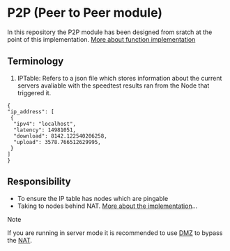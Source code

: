 # P2P (Peer to Peer module)
In this repository the P2P module has been designed from sratch at the point of this implementation.
[More about function implementation](https://pkg.go.dev/git.sr.ht/~akilan1999/p2p-rendering-computation@v0.0.0-20210404191839-6a046babcb02/p2p)

## Terminology
 1. IPTable: Refers to a json file which stores information about the current servers avaliable with the speedtest results ran from the Node that triggered it. 
 ```
 {
 "ip_address": [
  {
   "ipv4": "localhost",
   "latency": 14981051,
   "download": 8142.122540206258,
   "upload": 3578.766512629995,
  }
 ]
}
 ```


## Responsibility 
- To ensure the IP table has nodes which are pingable 
- Taking to nodes behind NAT. [More about the implementation](NAT-Traversal)...


> [!NOTE]
> If you are running in server mode it is recommended to use [DMZ](https://routerguide.net/when-and-how-to-setup-dmz-host-for-home-use/) to bypass the [NAT](https://en.wikipedia.org/wiki/Network_address_translation). 
